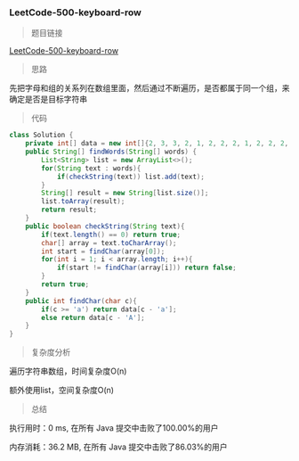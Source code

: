 ### LeetCode-500-keyboard-row

> 题目链接

[LeetCode-500-keyboard-row](https://leetcode-cn.com/problems/keyboard-row/)

> 思路

先把字母和组的关系列在数组里面，然后通过不断遍历，是否都属于同一个组，来确定是否是目标字符串

> 代码

```java
class Solution {
    private int[] data = new int[]{2, 3, 3, 2, 1, 2, 2, 2, 1, 2, 2, 2, 3, 3, 1, 1, 1, 1, 2, 1, 1, 3, 1, 3, 1, 3};
    public String[] findWords(String[] words) {
        List<String> list = new ArrayList<>();
        for(String text : words){
            if(checkString(text)) list.add(text);
        }
        String[] result = new String[list.size()];
        list.toArray(result);
        return result;
    }
    public boolean checkString(String text){
        if(text.length() == 0) return true;
        char[] array = text.toCharArray();
        int start = findChar(array[0]);
        for(int i = 1; i < array.length; i++){
            if(start != findChar(array[i])) return false;
        }
        return true;
    }
    public int findChar(char c){
        if(c >= 'a') return data[c - 'a'];
        else return data[c - 'A'];
    }
}
```

> 复杂度分析

遍历字符串数组，时间复杂度O(n)

额外使用list，空间复杂度O(n)

> 总结

执行用时：0 ms, 在所有 Java 提交中击败了100.00%的用户

内存消耗：36.2 MB, 在所有 Java 提交中击败了86.03%的用户

